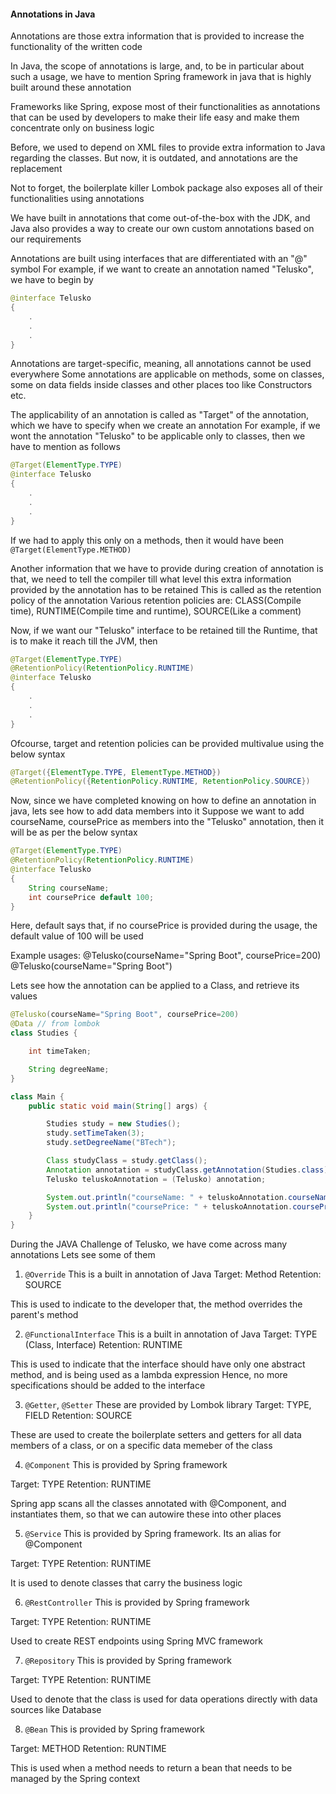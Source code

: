 #### Annotations in Java

Annotations are those extra information that is provided to increase the functionality of the written code 

In Java, the scope of annotations is large, and, to be in particular about such a usage, we have to mention Spring framework in java that is highly built around these annotation

Frameworks like Spring, expose most of their functionalities as annotations that can be used by developers to make their life easy and make them concentrate only on business logic

Before, we used to depend on XML files to provide extra information to Java regarding the classes. But now, it is outdated, and annotations are the replacement

Not to forget, the boilerplate killer Lombok package also exposes all of their functionalities using annotations

We have built in annotations that come out-of-the-box with the JDK, and Java also provides a way to create our own custom annotations based on our requirements

Annotations are built using interfaces that are differentiated with an "@" symbol
For example, if we want to create an annotation named "Telusko", we have to begin by
```java
@interface Telusko
{
    .
    .
    .
}
```

Annotations are target-specific, meaning, all annotations cannot be used everywhere
Some annotations are applicable on methods, some on classes, some on data fields inside classes and other places too like Constructors etc.

The applicability of an annotation is called as "Target" of the annotation, which we have to specify when we create an annotation
For example, if we wont the annotation "Telusko" to be applicable only to classes, then we have to mention as follows
```java
@Target(ElementType.TYPE)
@interface Telusko
{
    .
    .
    .
}
```

If we had to apply this only on a methods, then it would have been `@Target(ElementType.METHOD)`

Another information that we have to provide during creation of annotation is that, we need to tell the compiler till what level this extra information provided by the annotation has to be retained
This is called as the retention policy of the annotation
Various retention policies are: CLASS(Compile time), RUNTIME(Compile time and runtime), SOURCE(Like a comment)

Now, if we want our "Telusko" interface to be retained till the Runtime, that is to make it reach till the JVM, then
```java
@Target(ElementType.TYPE)
@RetentionPolicy(RetentionPolicy.RUNTIME)
@interface Telusko
{
    .
    .
    .
}
```

Ofcourse, target and retention policies can be provided multivalue using the below syntax
```java
@Target({ElementType.TYPE, ElementType.METHOD})
@RetentionPolicy({RetentionPolicy.RUNTIME, RetentionPolicy.SOURCE})
```

Now, since we have completed knowing on how to define an annotation in java, lets see how to add data members into it
Suppose we want to add courseName, coursePrice as members into the "Telusko" annotation, then it will be as per the below syntax

```java
@Target(ElementType.TYPE)
@RetentionPolicy(RetentionPolicy.RUNTIME)
@interface Telusko
{
    String courseName;
    int coursePrice default 100;
}
```

Here, default says that, if no coursePrice is provided during the usage, the default value of 100 will be used

Example usages:
@Telusko(courseName="Spring Boot", coursePrice=200)
@Telusko(courseName="Spring Boot")


Lets see how the annotation can be applied to a Class, and retrieve its values

```java
@Telusko(courseName="Spring Boot", coursePrice=200)
@Data // from lombok
class Studies {

    int timeTaken;

    String degreeName;
}

class Main {
    public static void main(String[] args) {

        Studies study = new Studies();
        study.setTimeTaken(3);
        study.setDegreeName("BTech");

        Class studyClass = study.getClass();
        Annotation annotation = studyClass.getAnnotation(Studies.class);
        Telusko teluskoAnnotation = (Telusko) annotation;

        System.out.println("courseName: " + teluskoAnnotation.courseName())
        System.out.println("coursePrice: " + teluskoAnnotation.coursePrice())
    }
}

```


During the JAVA Challenge of Telusko, we have come across many annotations 
Lets see some of them

1. `@Override`
This is a built in annotation of Java
Target: Method
Retention: SOURCE

This is used to indicate to the developer that, the method overrides the parent's method


2. `@FunctionalInterface`
This is a built in annotation of Java
Target: TYPE (Class, Interface)
Retention: RUNTIME

This is used to indicate that the interface should have only one abstract method, and is being used as a lambda expression
Hence, no more specifications should be added to the interface


3. `@Getter`, `@Setter`
These are provided by Lombok library
Target: TYPE, FIELD
Retention: SOURCE

These are used to create the boilerplate setters and getters for all data members of a class, or on a specific data memeber of the class

4. `@Component`
This is provided by Spring framework

Target: TYPE
Retention: RUNTIME

Spring app scans all the classes annotated with @Component, and instantiates them, so that we can autowire these into other places  


5. `@Service`
This is provided by Spring framework. Its an alias for @Component

Target: TYPE
Retention: RUNTIME

It is used to denote classes that carry the business logic

6. `@RestController`
This is provided by Spring framework

Target: TYPE
Retention: RUNTIME

Used to create REST endpoints using Spring MVC framework

7. `@Repository`
This is provided by Spring framework

Target: TYPE
Retention: RUNTIME

Used to denote that the class is used for data operations directly with data sources like Database

8. `@Bean`
This is provided by Spring framework

Target: METHOD
Retention: RUNTIME

This is used when a method needs to return a bean that needs to be managed by the Spring context

